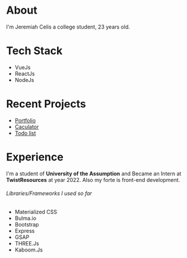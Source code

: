 # About
I'm Jeremiah Celis a college student, 23 years old.
# Tech Stack
<ul>
<li>VueJs</li>
<li>ReactJs</li>
<li>NodeJs</li>
</ul>

# Recent Projects
<ul>
<li><a href="https://portfolio-a3d78.web.app/">Portfolio</a></li>
<li><a href="#">Caculator</a></li>
<li><a href="#">Todo list</a></li>
</ul>

# Experience
I'm a student of **University of the Assumption** and Became an Intern at **TwistResources** at year 2022. Also my forte is front-end development.

###### Libraries/Frameworks I used so far
<ul>
<li>Materialized CSS</li>
<li>Bulma.io</li>
<li>Bootstrap</li>
<li>Express</li>
<li>GSAP</li>
<li>THREE.Js</li>
<li>Kaboom.Js</li>
</ul>
